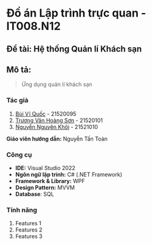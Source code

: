 # Đồ án Lập trình trực quan - IT008.N12

## Đề tài: Hệ thống Quản lí Khách sạn

## Mô tả:

> Ứng dụng quản lí khách sạn

### Tác giả

1. [Bùi Vĩ Quốc](https://github.com/bvquoc) - 21520095
2. [Trương Văn Hoàng Sơn](https://github.com/tvhson) - 21520101
3. [Nguyễn Nguyên Khôi](https://github.com/Khooiiiii) - 21521010

**Giáo viên hướng dẫn:** Nguyễn Tấn Toàn

### Công cụ

- **IDE:** Visual Studio 2022
- **Ngôn ngữ lập trình:** C# (.NET Framework)
- **Framework & Library:** WPF
- **Design Pattern:** MVVM
- **Database**: SQL

### Tính năng

1. Features 1
2. Features 2
3. Features 3
